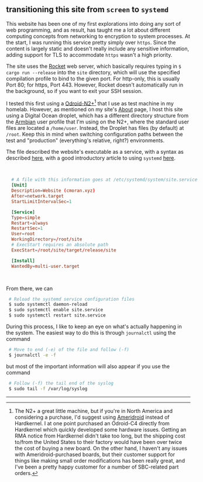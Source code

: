 ## transitioning this site from `screen` to `systemd`

This website has been one of my first explorations into doing any sort of web programming, and as result, has taught me a lot about different computing concepts from networking to encryption to system processes. At the start, I was running this service pretty simply over `https`. Since the content is largely static and doesn't really include any sensitive information, adding support for TLS to accommodate `https` wasn't a high priority. 

The site uses the [Rocket](https://rocket.rs) web server, which basically requires typing in `$ cargo run --release` into the `site` directory, which will use the specified compilation profile to bind to the given port. For http-only, this is usually Port 80; for https, Port 443. However, Rocket doesn't automatically run in the background, so if you want to exit your SSH session. 


I tested this first using a [Odroid-N2+](https://www.hardkernel.com/shop/odroid-n2-with-4gbyte-ram-2/)[^1] that I use as test machine in my homelab. However, as mentioned on my site's [About](/writing/about) page, I host this site using a Digital Ocean droplet, which has a different directory structure from the [Armbian](https://www.armbian.com/) user profile that I'm using on the N2+, where the standard user files are located a `/home/user`. Instead, the Droplet has files (by default) at `/root`. Keep this in mind when switching configuration paths between the test and "production" (everything's relative, right?) environments.

The file described the website's executable as a service, with a syntax as described [here](https://www.freedesktop.org/software/systemd/man/systemd.service.html), with a good introductory article to using `systemd` [here](https://www.cloudsavvyit.com/3092/how-to-add-your-own-services-to-systemd-for-easier-management/). 

<div class="code-block">
<pre style="width: 120%">

```toml
  # A file with this information goes at /etc/systemd/system/site.service
  [Unit]
  Description=Website (cmoran.xyz)
  After=network.target
  StartLimitIntervalSec=1

  [Service]
  Type=simple
  Restart=always
  RestartSec=1
  User=root
  WorkingDirectory=/root/site
  # ExecStart requires an absolute path
  ExecStart=/root/site/target/release/site

  [Install]
  WantedBy=multi-user.target
```
</pre>
</div>

From there, we can 
```bash
 # Reload the systemd service configuration files
 $ sudo systemctl daemon-reload
 $ sudo systemctl enable site.service
 $ sudo systemctl restart site.service
```
During this process, I like to keep an eye on what's actually happening in the system. The easiest way to do this is through `journalctl` using the command 
```bash
 # Move to end (-e) of the file and follow (-f)
 $ journalctl -e -f
``` 
but most of the important information will also appear if you use the command 
```bash
 # Follow (-f) the tail end of the syslog
 $ sudo tail -f /var/log/syslog 
```
---

[^1]: The N2+ a great little machine, but if you're in North America and considering a purchase, I'd suggest using [Ameridroid](https://ameridroid.com/products/odroid-n2-plus?variant=32211327320098) instead of Hardkernel. I at one point purchased an Odroid-C4 directly from Hardkernel which quickly developed some hardware issues. Getting an RMA notice from Hardkernel didn't take too long, but the shipping cost to/from the United States to their factory would have been over twice the cost of buying a new board. On the other hand, I haven't any issues with Ameridroid-purchased boards, but their customer support for things like making small order modifications has been really great, and I've been a pretty happy customer for a number of SBC-related part orders. 